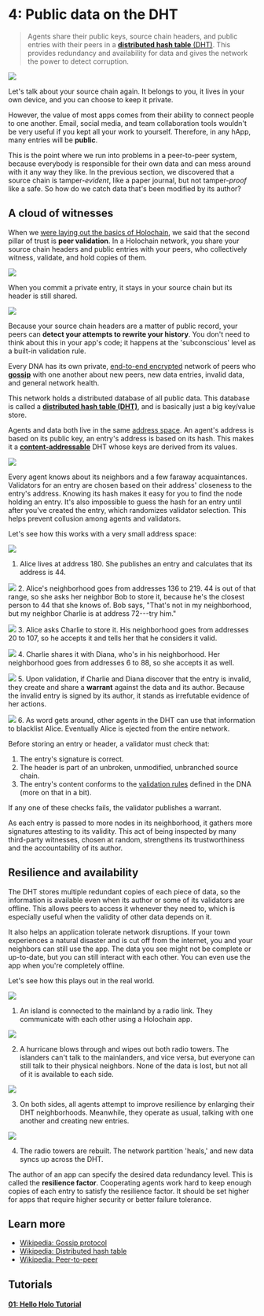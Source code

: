 # 4: Public data on the DHT

> Agents share their public keys, source chain headers, and public entries with their peers in a [**distributed hash table** (DHT)](https://en.wikipedia.org/wiki/Distributed_hash_table). This provides redundancy and availability for data and gives the network the power to detect corruption.

![](https://i.imgur.com/l19cWOw.png)

Let's talk about your source chain again. It belongs to you, it lives in your own device, and you can choose to keep it private.

However, the value of most apps comes from their ability to connect people to one another. Email, social media, and team collaboration tools wouldn't be very useful if you kept all your work to yourself. Therefore, in any hApp, many entries will be **public**.

This is the point where we run into problems in a peer-to-peer system, because everybody is responsible for their own data and can mess around with it any way they like. In the previous section, we discovered that a source chain is tamper-_evident_, like a paper journal, but not tamper-_proof_ like a safe. So how do we catch data that's been modified by its author?

## A cloud of witnesses

When we [were laying out the basics of Holochain](../1_the_basics), we said that the second pillar of trust is **peer validation**. In a Holochain network, you share your source chain headers and public entries with your peers, who collectively witness, validate, and hold copies of them.

![](https://i.imgur.com/RmvhwpY.png)

When you commit a private entry, it stays in your source chain but its header is still shared.

![](https://i.imgur.com/uWyEeby.png)

Because your source chain headers are a matter of public record, your peers can **detect your attempts to rewrite your history**. You don't need to think about this in your app's code; it happens at the 'subconscious' level as a built-in validation rule.

Every DNA has its own private, [end-to-end encrypted](https://en.wikipedia.org/wiki/End-to-end_encryption) network of peers who [**gossip**](https://en.wikipedia.org/wiki/Gossip_protocol) with one another about new peers, new data entries, invalid data, and general network health.

This network holds a distributed database of all public data. This database is called a [**distributed hash table (DHT)**](https://en.wikipedia.org/wiki/Distributed_hash_table), and is basically just a big key/value store.

Agents and data both live in the same [address space](https://en.wikipedia.org/wiki/Address_space). An agent's address is based on its public key, an entry's address is based on its hash. This makes it a [**content-addressable**](https://en.wikipedia.org/wiki/Content-addressable_storage) DHT whose keys are derived from its values.

![](https://i.imgur.com/9k0BBjg.png)

Every agent knows about its neighbors and a few faraway acquaintances. Validators for an entry are chosen based on their address' closeness to the entry's address. Knowing its hash makes it easy for you to find the node holding an entry. It's also impossible to guess the hash for an entry until after you've created the entry, which randomizes validator selection. This helps prevent collusion among agents and validators.

Let's see how this works with a very small address space:

![](https://i.imgur.com/HwjYS8T.png)
1. Alice lives at address 180. She publishes an entry and calculates that its address is 44.

![](https://i.imgur.com/WoKOxoQ.png)
2. Alice's neighborhood goes from addresses 136 to 219. 44 is out of that range, so she asks her neighbor Bob to store it, because he's the closest person to 44 that she knows of. Bob says, "That's not in my neighborhood, but my neighbor Charlie is at address 72---try him."

![](https://i.imgur.com/uSzqqVZ.png)
3. Alice asks Charlie to store it. His neighborhood goes from addresses 20 to 107, so he accepts it and tells her that he considers it valid.

![](https://i.imgur.com/2wDWVZT.png)
4. Charlie shares it with Diana, who's in his neighborhood. Her neighborhood goes from addresses 6 to 88, so she accepts it as well.

![](https://i.imgur.com/vNBnN4F.png)
5. Upon validation, if Charlie and Diana discover that the entry is invalid, they create and share a **warrant** against the data and its author. Because the invalid entry is signed by its author, it stands as irrefutable evidence of her actions.

![](https://i.imgur.com/jPe1im8.png)
6. As word gets around, other agents in the DHT can use that information to blacklist Alice. Eventually Alice is ejected from the entire network.

Before storing an entry or header, a validator must check that:

1. The entry's signature is correct.
2. The header is part of an unbroken, unmodified, unbranched source chain.
3. The entry's content conforms to the [validation rules](../7_validating_data) defined in the DNA (more on that in a bit).

If any one of these checks fails, the validator publishes a warrant.

As each entry is passed to more nodes in its neighborhood, it gathers more signatures attesting to its validity. This act of being inspected by many third-party witnesses, chosen at random, strengthens its trustworthiness and the accountability of its author.

## Resilience and availability

The DHT stores multiple redundant copies of each piece of data, so the information is available even when its author or some of its validators are offline. This allows peers to access it whenever they need to, which is especially useful when the validity of other data depends on it.

It also helps an application tolerate network disruptions. If your town experiences a natural disaster and is cut off from the internet, you and your neighbors can still use the app. The data you see might not be complete or up-to-date, but you can still interact with each other. You can even use the app when you're completely offline.

Let's see how this plays out in the real world.

![](https://i.imgur.com/vQ6pstS.png)

1. An island is connected to the mainland by a radio link. They communicate with each other using a Holochain app.

![](https://i.imgur.com/bmhXe37.png)

2. A hurricane blows through and wipes out both radio towers. The islanders can't talk to the mainlanders, and vice versa, but everyone can still talk to their physical neighbors. None of the data is lost, but not all of it is available to each side.

![](https://i.imgur.com/GSi7RQw.png)

3. On both sides, all agents attempt to improve resilience by enlarging their DHT neighborhoods. Meanwhile, they operate as usual, talking with one another and creating new entries.

![](https://i.imgur.com/ieWZhja.png)

4. The radio towers are rebuilt. The network partition 'heals,' and new data syncs up across the DHT.

The author of an app can specify the desired data redundancy level. This is called the **resilience factor**. Cooperating agents work hard to keep enough copies of each entry to satisfy the resilience factor. It should be set higher for apps that require higher security or better failure tolerance.

## Learn more

* [Wikipedia: Gossip protocol](https://en.wikipedia.org/wiki/Gossip_protocol)
* [Wikipedia: Distributed hash table](https://en.wikipedia.org/wiki/Distributed_hash_table)
* [Wikipedia: Peer-to-peer](https://en.wikipedia.org/wiki/Peer-to-peer)

## Tutorials

<div class="h-tile-container">
    <div class="h-tile tile-alt tile-tutorials">
        <a href="../../tutorials/coreconcepts/hello_holo">
            <h4>01: Hello Holo Tutorial</h4>
        </a>
    </div>
</div>
